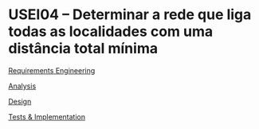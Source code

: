 # USEI04 – Determinar a rede que liga todas as localidades com uma distância total mínima
[Requirements Engineering](01.requirements-engineering/Readme.md)

[Analysis](02.analysis/Readme.md)

[Design](03.design/Readme.md)

[Tests & Implementation ](04.tests-and-implementation/Readme.md)
